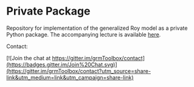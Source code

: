 # Private Package

Repository for implementation of the generalized Roy model as a private Python package. The accompanying lecture is available [here](http://nbviewer.ipython.org/github/grmToolbox/private.package/blob/master/lecture/lecture.ipynb).

Contact:

[![Join the chat at https://gitter.im/grmToolbox/contact](https://badges.gitter.im/Join%20Chat.svg)](https://gitter.im/grmToolbox/contact?utm_source=share-link&utm_medium=link&utm_campaign=share-link)
